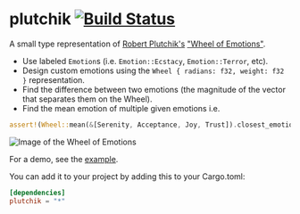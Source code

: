 
# plutchik [![Build Status](https://travis-ci.org/mitchmindtree/plutchik.svg?branch=master)](https://travis-ci.org/mitchmindtree/plutchik)

A small type representation of [Robert Plutchik's](https://en.wikipedia.org/wiki/Robert_Plutchik) ["Wheel of Emotions"](https://en.wikipedia.org/wiki/Contrasting_and_categorization_of_emotions#/media/File:Plutchik-wheel.svg).

- Use labeled `Emotion`s (i.e. `Emotion::Ecstacy`, `Emotion::Terror`, etc).
- Design custom emotions using the `Wheel { radians: f32, weight: f32 }` representation.
- Find the difference between two emotions (the magnitude of the vector that separates them on the Wheel).
- Find the mean emotion of multiple given emotions i.e.
```Rust
assert!(Wheel::mean(&[Serenity, Acceptance, Joy, Trust]).closest_emotion() == Love);
```

![Image of the Wheel of Emotions](https://upload.wikimedia.org/wikipedia/commons/thumb/c/ce/Plutchik-wheel.svg/715px-Plutchik-wheel.svg.png)

For a demo, see the [example](https://github.com/mitchmindtree/plutchik/blob/master/examples/test.rs).

You can add it to your project by adding this to your Cargo.toml:

```toml
[dependencies]
plutchik = "*"
```


